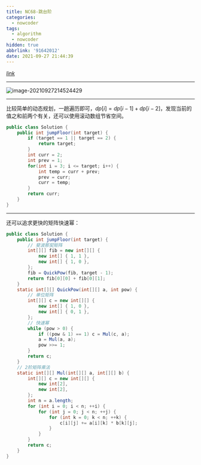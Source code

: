 ```yaml
---
title: NC68-跳台阶
categories:
  - nowcoder
tags:
  - algorithm
  - nowcoder
hidden: true
abbrlink: '91642012'
date: 2021-09-27 21:44:39
---
```


[$link$](https://www.nowcoder.com/practice/8c82a5b80378478f9484d87d1c5f12a4?tpId=188&&tqId=38622&rp=1&ru=/activity/oj&qru=/ta/job-code-high-week/question-ranking)

<hr/>

![image-20210927214524429](https://gitee.com/cao_ziqiang/img/raw/master/20210927214524.png)

<hr/>

比较简单的动态规划，一趟遍历即可，$dp[i] = dp[i-1]+dp[i-2]$，发现当前的值之和前两个有关，还可以使用滚动数组节省空间。

```java
public class Solution {
    public int jumpFloor(int target) {
        if (target == 1 || target == 2) {
            return target;
        }
        int curr = 2;
        int prev = 1;
        for(int i = 3; i <= target; i++) {
            int temp = curr + prev;
            prev = curr;
            curr = temp;
        }
        return curr;
    }
}
```

<hr/>

还可以追求更快的矩阵快速幂：

```java
public class Solution {
    public int jumpFloor(int target) {
        // 斐波那契矩阵
        int[][] fib = new int[][] {
            new int[] { 1, 1 },
            new int[] { 1, 0 },
        };
        fib = QuickPow(fib, target - 1);
        return fib[0][0] + fib[0][1];
    }
    static int[][] QuickPow(int[][] a, int pow) {
        // 单位矩阵
        int[][] c = new int[][] {
            new int[] { 1, 0 },
            new int[] { 0, 1 },
        };
        // 快速幂
        while (pow > 0) {
            if ((pow & 1) == 1) c = Mul(c, a);
            a = Mul(a, a);
            pow >>= 1;
        }
        return c;
    }
    // 2阶矩阵乘法
    static int[][] Mul(int[][] a, int[][] b) {
        int[][] c = new int[][] {
            new int[2],
            new int[2],
        };
        int n = a.length;
        for (int i = 0; i < n; ++i) {
            for (int j = 0; j < n; ++j) {
                for (int k = 0; k < n; ++k) {
                    c[i][j] += a[i][k] * b[k][j];
                }
            }
        }
        return c;
    }
}
```

